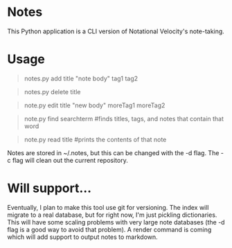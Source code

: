 # Notes
This Python application is a CLI version of Notational Velocity's note-taking.

# Usage
> notes.py add title "note body" tag1 tag2

> notes.py delete title

> note.py edit title "new body" moreTag1 moreTag2

> note.py find searchterm #finds titles, tags, and notes that contain that word

> note.py read title #prints the contents of that note

Notes are stored in ~/.notes, but this can be changed with the -d flag. The -c flag will clean out the current repository.

# Will support…
Eventually, I plan to make this tool use git for versioning. The index will migrate to a real database, but for right now, I'm just pickling dictionaries. This will have some scaling problems with very large note databases (the -d flag is a good way to avoid that problem). A render command is coming which will add support to output notes to markdown.